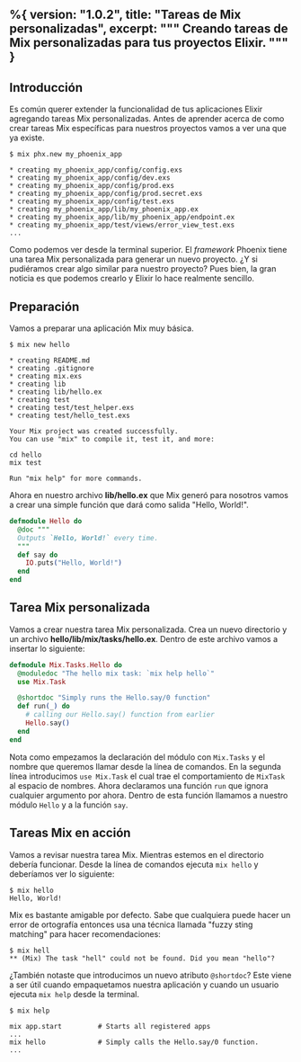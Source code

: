 %{
  version: "1.0.2",
  title: "Tareas de Mix personalizadas",
  excerpt: """
  Creando tareas de Mix personalizadas para tus proyectos Elixir.
  """
}
---

## Introducción

Es común querer extender la funcionalidad de tus aplicaciones Elixir agregando tareas Mix personalizadas. Antes de aprender acerca de como crear tareas Mix específicas para nuestros proyectos vamos a ver una que ya existe.

```shell
$ mix phx.new my_phoenix_app

* creating my_phoenix_app/config/config.exs
* creating my_phoenix_app/config/dev.exs
* creating my_phoenix_app/config/prod.exs
* creating my_phoenix_app/config/prod.secret.exs
* creating my_phoenix_app/config/test.exs
* creating my_phoenix_app/lib/my_phoenix_app.ex
* creating my_phoenix_app/lib/my_phoenix_app/endpoint.ex
* creating my_phoenix_app/test/views/error_view_test.exs
...
```

Como podemos ver desde la terminal superior. El _framework_ Phoenix tiene una tarea Mix personalizada para generar un nuevo proyecto. ¿Y si pudiéramos crear algo similar para nuestro proyecto? Pues bien, la gran noticia es que podemos crearlo y Elixir lo hace realmente sencillo.

## Preparación

Vamos a preparar una aplicación Mix muy básica.

```shell
$ mix new hello

* creating README.md
* creating .gitignore
* creating mix.exs
* creating lib
* creating lib/hello.ex
* creating test
* creating test/test_helper.exs
* creating test/hello_test.exs

Your Mix project was created successfully.
You can use "mix" to compile it, test it, and more:

cd hello
mix test

Run "mix help" for more commands.
```

Ahora en nuestro archivo **lib/hello.ex** que Mix generó para nosotros vamos a crear una simple función que dará como salida "Hello, World!".

```elixir
defmodule Hello do
  @doc """
  Outputs `Hello, World!` every time.
  """
  def say do
    IO.puts("Hello, World!")
  end
end
```

## Tarea Mix personalizada

Vamos a crear nuestra tarea Mix personalizada. Crea un nuevo directorio y un archivo **hello/lib/mix/tasks/hello.ex**. Dentro de este archivo vamos a insertar lo siguiente:

```elixir
defmodule Mix.Tasks.Hello do
  @moduledoc "The hello mix task: `mix help hello`"
  use Mix.Task

  @shortdoc "Simply runs the Hello.say/0 function"
  def run(_) do
    # calling our Hello.say() function from earlier
    Hello.say()
  end
end
```

Nota como empezamos la declaración del módulo con `Mix.Tasks` y el nombre que queremos llamar desde la línea de comandos. En la segunda línea introducimos `use Mix.Task` el cual trae el comportamiento de `MixTask` al espacio de nombres. Ahora declaramos una función `run` que ignora cualquier argumento por ahora. Dentro de esta función llamamos a nuestro módulo `Hello` y a la función `say`.

## Tareas Mix en acción

Vamos a revisar nuestra tarea Mix. Mientras estemos en el directorio debería funcionar. Desde la línea de comandos ejecuta `mix hello` y deberíamos ver lo siguiente:

```shell
$ mix hello
Hello, World!
```

Mix es bastante amigable por defecto. Sabe que cualquiera puede hacer un error de ortografía entonces usa una técnica llamada "fuzzy sting matching" para hacer recomendaciones:

```shell
$ mix hell
** (Mix) The task "hell" could not be found. Did you mean "hello"?
```

¿También notaste que introducimos un nuevo atributo `@shortdoc`? Este viene a ser útil cuando empaquetamos nuestra aplicación y cuando un usuario ejecuta `mix help` desde la terminal.

```shell
$ mix help

mix app.start         # Starts all registered apps
...
mix hello             # Simply calls the Hello.say/0 function.
...
```
